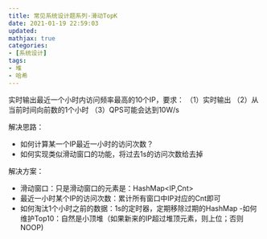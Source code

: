 ```yaml
---
title: 常见系统设计题系列-滑动TopK
date: 2021-01-19 22:59:03
updated:
mathjax: true
categories:
- [系统设计]
tags: 
- 堆
- 哈希
---
```


实时输出最近一个小时内访问频率最高的10个IP，要求：
（1）实时输出
（2）从当前时间向前数的1个小时
（3）QPS可能会达到10W/s

<!-- more -->

解决思路：

- 如何计算某一个IP最近一小时的访问次数？
- 如何实现类似滑动窗口的功能，将过去1s的访问次数给去掉

解决方案：

- 滑动窗口：只是滑动窗口的元素是：HashMap<IP,Cnt>
- 最近一小时某个IP的访问次数：累计所有窗口中IP对应的Cnt即可
- 如何淘汰1个小时之前的数据：1s的定时器，定期移除过期的HashMap
-如何维护Top10：自然是小顶堆（如果新来的IP超过堆顶元素，则上位；否则NOOP)
